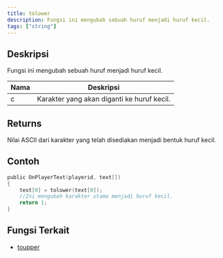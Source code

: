 ```yaml
---
title: tolower
description: Fungsi ini mengubah sebuah huruf menjadi huruf kecil.
tags: ["string"]
---
```


<LowercaseNote />

## Deskripsi

Fungsi ini mengubah sebuah huruf menjadi huruf kecil.

| Nama | Deskripsi                                  |
| ---- | ------------------------------------------ |
| c    | Karakter yang akan diganti ke huruf kecil. |

## Returns

Nilai ASCII dari karakter yang telah disediakan menjadi bentuk huruf kecil.

## Contoh

```c
public OnPlayerText(playerid, text[])
{
    text[0] = tolower(text[0]);
    //Ini mengubah karakter utama menjadi huruf kecil.
    return 1;
}
```

## Fungsi Terkait

- [toupper](toupper)
